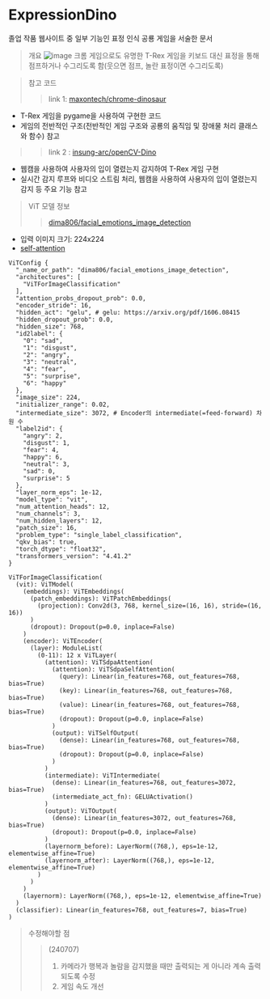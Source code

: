 # ExpressionDino
졸업 작품 웹사이트 중 일부 기능인 표정 인식 공룡 게임을 서술한 문서

> 개요
![image](https://github.com/Suyeon-j/ExpressionDino/assets/66247203/b4e45e64-b3bf-4ac3-bba5-10947c21486c)
크롬 게임으로도 유명한 T-Rex 게임을 키보드 대신 표정을 통해 점프하거나 수그리도록 함(웃으면 점프, 놀란 표정이면 수그리도록)

> 참고 코드
>> link 1: [maxontech/chrome-dinosaur](https://github.com/maxontech/chrome-dinosaur)
- T-Rex 게임을 pygame을 사용하여 구현한 코드
- 게임의 전반적인 구조(전반적인 게임 구조와 공룡의 움직임 및 장애물 처리 클래스와 함수) 참고


>> link 2 : [insung-arc/openCV-Dino](https://github.com/insung-arc/openCV-Dino)
- 웹캠을 사용하여 사용자의 입이 열렸는지 감지하여 T-Rex 게임 구현
- 실시간 감지 루프와 비디오 스트림 처리, 웹캠을 사용하여 사용자의 입이 열렸는지 감지 등 주요 기능 참고


> ViT 모델 정보
>> [dima806/facial_emotions_image_detection](https://huggingface.co/dima806/facial_emotions_image_detection)
- 입력 이미지 크기: 224x224
- [self-attention](https://velog.io/@jhbale11/%EC%96%B4%ED%85%90%EC%85%98-%EB%A7%A4%EC%BB%A4%EB%8B%88%EC%A6%98Attention-Mechanism%EC%9D%B4%EB%9E%80-%EB%AC%B4%EC%97%87%EC%9D%B8%EA%B0%80)
```
ViTConfig {
  "_name_or_path": "dima806/facial_emotions_image_detection",
  "architectures": [
    "ViTForImageClassification"
  ],
  "attention_probs_dropout_prob": 0.0,
  "encoder_stride": 16,
  "hidden_act": "gelu", # gelu: https://arxiv.org/pdf/1606.08415
  "hidden_dropout_prob": 0.0,
  "hidden_size": 768,
  "id2label": {
    "0": "sad",
    "1": "disgust",
    "2": "angry",
    "3": "neutral",
    "4": "fear",
    "5": "surprise",
    "6": "happy"
  },
  "image_size": 224,
  "initializer_range": 0.02,
  "intermediate_size": 3072, # Encoder의 intermediate(=feed-forward) 차원 수
  "label2id": {
    "angry": 2,
    "disgust": 1,
    "fear": 4,
    "happy": 6,
    "neutral": 3,
    "sad": 0,
    "surprise": 5
  },
  "layer_norm_eps": 1e-12,
  "model_type": "vit",
  "num_attention_heads": 12,
  "num_channels": 3,
  "num_hidden_layers": 12,
  "patch_size": 16,
  "problem_type": "single_label_classification",
  "qkv_bias": true,
  "torch_dtype": "float32",
  "transformers_version": "4.41.2"
}
```
```
ViTForImageClassification(
  (vit): ViTModel(
    (embeddings): ViTEmbeddings(
      (patch_embeddings): ViTPatchEmbeddings(
        (projection): Conv2d(3, 768, kernel_size=(16, 16), stride=(16, 16))
      )
      (dropout): Dropout(p=0.0, inplace=False)
    )
    (encoder): ViTEncoder(
      (layer): ModuleList(
        (0-11): 12 x ViTLayer(
          (attention): ViTSdpaAttention(
            (attention): ViTSdpaSelfAttention(
              (query): Linear(in_features=768, out_features=768, bias=True)
              (key): Linear(in_features=768, out_features=768, bias=True)
              (value): Linear(in_features=768, out_features=768, bias=True)
              (dropout): Dropout(p=0.0, inplace=False)
            )
            (output): ViTSelfOutput(
              (dense): Linear(in_features=768, out_features=768, bias=True)
              (dropout): Dropout(p=0.0, inplace=False)
            )
          )
          (intermediate): ViTIntermediate(
            (dense): Linear(in_features=768, out_features=3072, bias=True)
            (intermediate_act_fn): GELUActivation()
          )
          (output): ViTOutput(
            (dense): Linear(in_features=3072, out_features=768, bias=True)
            (dropout): Dropout(p=0.0, inplace=False)
          )
          (layernorm_before): LayerNorm((768,), eps=1e-12, elementwise_affine=True)
          (layernorm_after): LayerNorm((768,), eps=1e-12, elementwise_affine=True)
        )
      )
    )
    (layernorm): LayerNorm((768,), eps=1e-12, elementwise_affine=True)
  )
  (classifier): Linear(in_features=768, out_features=7, bias=True)
)
```

> 수정해야할 점
>> (240707)
>> 1. 카메라가 행복과 놀람을 감지했을 때만 출력되는 게 아니라 계속 출력되도록 수정
>> 2. 게임 속도 개선

